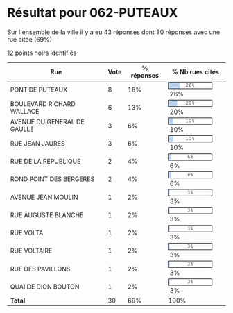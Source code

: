 # Résultat pour 062-PUTEAUX

Sur l'ensemble de la ville il y a eu 43 réponses dont 30 réponses avec une rue citée (69%)

12 points noirs identifiés

| Rue | Vote | % réponses | % Nb rues cités|
|-----|------|------------|----------------|
| PONT DE PUTEAUX | 8 | 18% | <img src="../../img/bar_26.gif" />&nbsp;26%|
| BOULEVARD RICHARD WALLACE | 6 | 13% | <img src="../../img/bar_20.gif" />&nbsp;20%|
| AVENUE DU GENERAL DE GAULLE | 3 | 6% | <img src="../../img/bar_10.gif" />&nbsp;10%|
| RUE JEAN JAURES | 3 | 6% | <img src="../../img/bar_10.gif" />&nbsp;10%|
| RUE DE LA REPUBLIQUE | 2 | 4% | <img src="../../img/bar_6.gif" />&nbsp;6%|
| ROND POINT DES BERGERES | 2 | 4% | <img src="../../img/bar_6.gif" />&nbsp;6%|
| AVENUE JEAN MOULIN | 1 | 2% | <img src="../../img/bar_3.gif" />&nbsp;3%|
| RUE AUGUSTE BLANCHE | 1 | 2% | <img src="../../img/bar_3.gif" />&nbsp;3%|
| RUE VOLTA | 1 | 2% | <img src="../../img/bar_3.gif" />&nbsp;3%|
| RUE VOLTAIRE | 1 | 2% | <img src="../../img/bar_3.gif" />&nbsp;3%|
| RUE DES PAVILLONS | 1 | 2% | <img src="../../img/bar_3.gif" />&nbsp;3%|
| QUAI DE DION BOUTON | 1 | 2% | <img src="../../img/bar_3.gif" />&nbsp;3%|
| **Total** | 30 | 69% | 100%|
